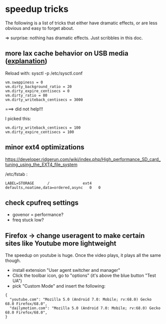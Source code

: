 speedup tricks
==============

The following is a list of tricks that either have dramatic effects, or are less obvious and easy to forget about.

=> surprise: nothing has dramatic effects. Just scribbles in this doc.

more lax cache behavior on USB media ([explanation](https://lonesysadmin.net/2013/12/22/better-linux-disk-caching-performance-vm-dirty_ratio/))
------------------------------------
Reload with: sysctl -p /etc/sysctl.conf
```
vm.swappiness = 0
vm.dirty_background_ratio = 20
vm.dirty_expire_centisecs = 0
vm.dirty_ratio = 80
vm.dirty_writeback_centisecs = 3000 
```
===> did not help!!!

I picked this:
```
vm.dirty_writeback_centisecs = 100
vm.dirty_expire_centisecs = 100
```

minor ext4 optimizations
------------------------

https://developer.ridgerun.com/wiki/index.php/High_performance_SD_card_tuning_using_the_EXT4_file_system

/etc/fstab :
```
LABEL=STORAGE      /               ext4    defaults,noatime,data=ordered,async   0   0
```

check cpufreq settings
----------------------

* govenor = performance?
* freq stuck low?

Firefox -> change useragent to make certain sites like Youtube more lightweight
------------------------------------------------------------------------------

The speedup on youtube is huge. Once the video plays, it plays all the same though.

* install extension "User agent switcher and manager"
* Click the toolbar icon, go to "options" (it's above the blue button "Test UA")
* pick "Custom Mode" and insert the following:

```
{
  "youtube.com": "Mozilla 5.0 (Android 7.0: Mobile; rv:68.0) Gecko 68.0 Firefox/68.0",
  "dailymotion.com": "Mozilla 5.0 (Android 7.0: Mobile; rv:68.0) Gecko 68.0 Firefox/68.0",
}
```

